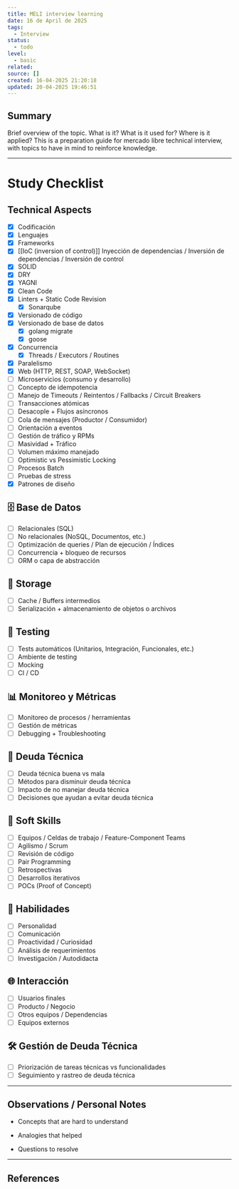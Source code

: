 ```yaml
---
title: MELI interview learning
date: 16 de April de 2025
tags:
  - Interview
status:
  - todo
level:
  - basic
related: 
source: []
created: 16-04-2025 21:20:18
updated: 20-04-2025 19:46:51
---
```



## Summary
Brief overview of the topic. What is it? What is it used for? Where is it applied?
This is a preparation guide for mercado libre technical interview, with topics to have in mind to reinforce knowledge.

---

# Study Checklist

## Technical Aspects

- [x] Codificación
- [x] Lenguajes
- [x] Frameworks
- [X] [[IoC (inversion of control)]]
      Inyección de dependencias / Inversión de dependencias / Inversión de control
- [x] SOLID
- [x] DRY
- [x] YAGNI
- [x] Clean Code
- [x] Linters + Static Code Revision
	- [x] Sonarqube
- [x] Versionado de código
- [x] Versionado de base de datos
	- [x] golang migrate 
	- [x] goose
- [x] Concurrencia 
	- [x] Threads / Executors / Routines
- [x] Paralelismo
- [x] Web (HTTP, REST, SOAP, WebSocket)
- [ ] Microservicios (consumo y desarrollo)
- [ ] Concepto de idempotencia
- [ ] Manejo de Timeouts / Reintentos / Fallbacks / Circuit Breakers
- [ ] Transacciones atómicas
- [ ] Desacople + Flujos asíncronos
- [ ] Cola de mensajes (Productor / Consumidor)
- [ ] Orientación a eventos
- [ ] Gestión de tráfico y RPMs
- [ ] Masividad + Tráfico
- [ ] Volumen máximo manejado
- [ ] Optimistic vs Pessimistic Locking
- [ ] Procesos Batch
- [ ] Pruebas de stress
- [x] Patrones de diseño

## 🗄️ Base de Datos

- [ ] Relacionales (SQL)
- [ ] No relacionales (NoSQL, Documentos, etc.)
- [ ] Optimización de queries / Plan de ejecución / Índices
- [ ] Concurrencia + bloqueo de recursos
- [ ] ORM o capa de abstracción

## 💾 Storage

- [ ] Cache / Buffers intermedios
- [ ] Serialización + almacenamiento de objetos o archivos

## 🧪 Testing

- [ ] Tests automáticos (Unitarios, Integración, Funcionales, etc.)
- [ ] Ambiente de testing
- [ ] Mocking
- [ ] CI / CD

## 📊 Monitoreo y Métricas

- [ ] Monitoreo de procesos / herramientas
- [ ] Gestión de métricas
- [ ] Debugging + Troubleshooting

## 🧱 Deuda Técnica

- [ ] Deuda técnica buena vs mala
- [ ] Métodos para disminuir deuda técnica
- [ ] Impacto de no manejar deuda técnica
- [ ] Decisiones que ayudan a evitar deuda técnica

## 🤝 Soft Skills

- [ ] Equipos / Celdas de trabajo / Feature-Component Teams
- [ ] Agilismo / Scrum
- [ ] Revisión de código
- [ ] Pair Programming
- [ ] Retrospectivas
- [ ] Desarrollos iterativos
- [ ] POCs (Proof of Concept)

## 🧠 Habilidades

- [ ] Personalidad
- [ ] Comunicación
- [ ] Proactividad / Curiosidad
- [ ] Análisis de requerimientos
- [ ] Investigación / Autodidacta

## 🌐 Interacción

- [ ] Usuarios finales
- [ ] Producto / Negocio
- [ ] Otros equipos / Dependencias
- [ ] Equipos externos

## 🛠️ Gestión de Deuda Técnica

- [ ] Priorización de tareas técnicas vs funcionalidades
- [ ] Seguimiento y rastreo de deuda técnica

---

## Observations / Personal Notes

- Concepts that are hard to understand
    
- Analogies that helped
    
- Questions to resolve

---

## References
